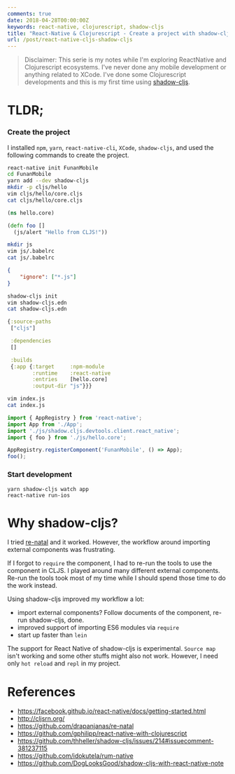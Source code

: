 ```yaml
---
comments: true
date: 2018-04-28T00:00:00Z
keywords: react-native, clojurescript, shadow-cljs
title: "React-Native & Clojurescript - Create a project with shadow-cljs"
url: /post/react-native-cljs-shadow-cljs
---
```


> Disclaimer: This serie is my notes while I'm exploring ReactNative and Clojurescript ecosystems. I've never done any mobile development or anything related to XCode. I've done some Clojurescript developments and this is my first time using [shadow-cljs](http://shadow-cljs.org/).


# TLDR; 

### Create the project

I installed `npm`, `yarn`, `react-native-cli`, `XCode`, `shadow-cljs`, and used the following commands to create the project.

```bash
react-native init FunanMobile
cd FunanMobile
yarn add --dev shadow-cljs
mkdir -p cljs/hello
vim cljs/hello/core.cljs
cat cljs/hello/core.cljs
```

```clojure
(ns hello.core)

(defn foo []
  (js/alert "Hello from CLJS!"))
```

```bash
mkdir js
vim js/.babelrc
cat js/.babelrc
```

```json
{
    "ignore": ["*.js"]
}
```

```bash
shadow-cljs init
vim shadow-cljs.edn
cat shadow-cljs.edn
```

```clojure
{:source-paths
 ["cljs"]

 :dependencies
 []

 :builds
 {:app {:target     :npm-module
        :runtime    :react-native
        :entries    [hello.core]
        :output-dir "js"}}}
```

```bash
vim index.js
cat index.js
```

```js
import { AppRegistry } from 'react-native';
import App from './App';
import './js/shadow.cljs.devtools.client.react_native';
import { foo } from './js/hello.core';

AppRegistry.registerComponent('FunanMobile', () => App);
foo();
```

### Start development

```
yarn shadow-cljs watch app
react-native run-ios
```

# Why shadow-cljs?

I tried [re-natal](https://github.com/drapanjanas/re-natal) and it worked. However, the workflow around importing external components was frustrating. 

If I forgot to `require` the component, I had to re-run the tools to use the component in CLJS. I played around many different external components. Re-run the tools took most of my time while I should spend those time to do the work instead.

Using shadow-cljs improved my workflow a lot:

- import external components? Follow documents of the component, re-run shadow-cljs, done.
- improved support of importing ES6 modules via `require`
- start up faster than `lein`

The support for React Native of shadow-cljs is experimental. `Source map` isn't working and some other stuffs might also not work. However, I need only `hot reload` and `repl` in my project.

# References

- https://facebook.github.io/react-native/docs/getting-started.html
- http://cljsrn.org/
- https://github.com/drapanjanas/re-natal
- https://github.com/gphilipp/react-native-with-clojurescript
- https://github.com/thheller/shadow-cljs/issues/214#issuecomment-381237115
- https://github.com/idokutela/rum-native
- https://github.com/DogLooksGood/shadow-cljs-with-react-native-note

